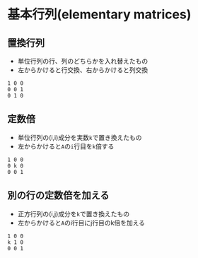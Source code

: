 # 基本行列(elementary matrices)

## 置換行列
- 単位行列の行、列のどちらかを入れ替えたもの
- 左からかけると行交換、右からかけると列交換
```
1 0 0
0 0 1
0 1 0
```

## 定数倍
- 単位行列の(i,i)成分を実数`k`で置き換えたもの
- 左からかけると`A`の`i`行目を`k`倍する
```
1 0 0
0 k 0
0 0 1
```


## 別の行の定数倍を加える
- 正方行列の(i,j)成分を`k`で置き換えたもの
- 左からかけると`A`のi行目にj行目のk倍を加える
```
1 0 0
k 1 0
0 0 1
```